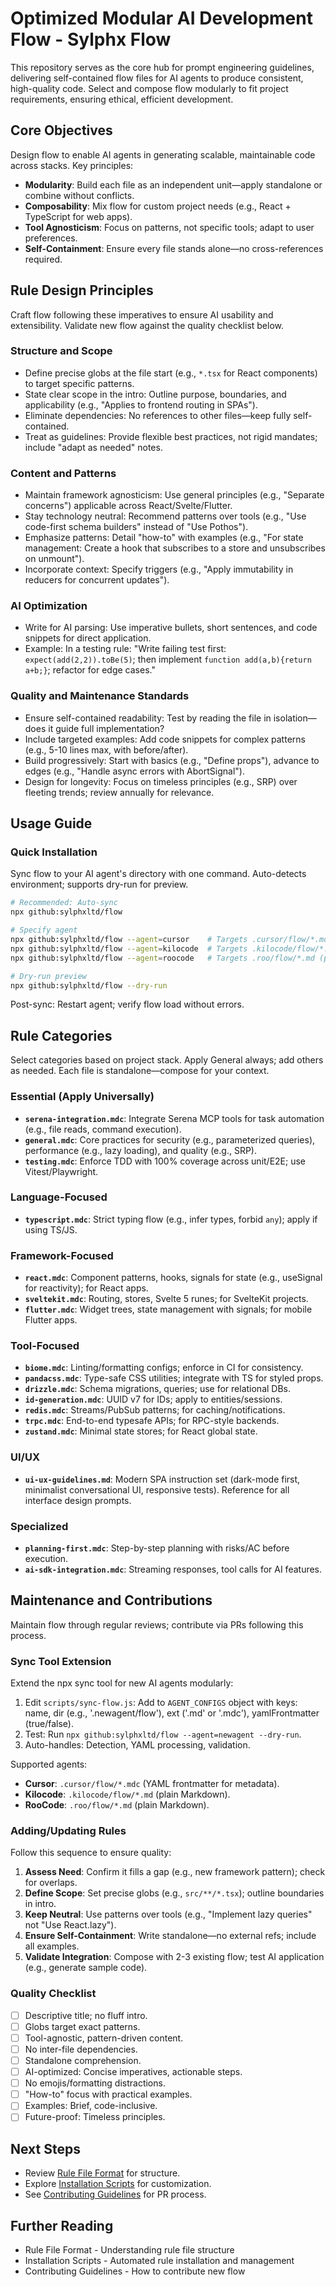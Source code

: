 # Optimized Modular AI Development Flow - Sylphx Flow

This repository serves as the core hub for prompt engineering guidelines, delivering self-contained flow files for AI agents to produce consistent, high-quality code. Select and compose flow modularly to fit project requirements, ensuring ethical, efficient development.

## Core Objectives
Design flow to enable AI agents in generating scalable, maintainable code across stacks. Key principles:
- **Modularity**: Build each file as an independent unit—apply standalone or combine without conflicts.
- **Composability**: Mix flow for custom project needs (e.g., React + TypeScript for web apps).
- **Tool Agnosticism**: Focus on patterns, not specific tools; adapt to user preferences.
- **Self-Containment**: Ensure every file stands alone—no cross-references required.

## Rule Design Principles
Craft flow following these imperatives to ensure AI usability and extensibility. Validate new flow against the quality checklist below.

### Structure and Scope
- Define precise globs at the file start (e.g., `*.tsx` for React components) to target specific patterns.
- State clear scope in the intro: Outline purpose, boundaries, and applicability (e.g., "Applies to frontend routing in SPAs").
- Eliminate dependencies: No references to other files—keep fully self-contained.
- Treat as guidelines: Provide flexible best practices, not rigid mandates; include "adapt as needed" notes.

### Content and Patterns
- Maintain framework agnosticism: Use general principles (e.g., "Separate concerns") applicable across React/Svelte/Flutter.
- Stay technology neutral: Recommend patterns over tools (e.g., "Use code-first schema builders" instead of "Use Pothos").
- Emphasize patterns: Detail "how-to" with examples (e.g., "For state management: Create a hook that subscribes to a store and unsubscribes on unmount").
- Incorporate context: Specify triggers (e.g., "Apply immutability in reducers for concurrent updates").

### AI Optimization
- Write for AI parsing: Use imperative bullets, short sentences, and code snippets for direct application.
- Example: In a testing rule: "Write failing test first: `expect(add(2,2)).toBe(5)`; then implement `function add(a,b){return a+b;}`; refactor for edge cases."

### Quality and Maintenance Standards
- Ensure self-contained readability: Test by reading the file in isolation—does it guide full implementation?
- Include targeted examples: Add code snippets for complex patterns (e.g., 5-10 lines max, with before/after).
- Build progressively: Start with basics (e.g., "Define props"), advance to edges (e.g., "Handle async errors with AbortSignal").
- Design for longevity: Focus on timeless principles (e.g., SRP) over fleeting trends; review annually for relevance.

## Usage Guide

### Quick Installation
Sync flow to your AI agent's directory with one command. Auto-detects environment; supports dry-run for preview.

```bash
# Recommended: Auto-sync
npx github:sylphxltd/flow

# Specify agent
npx github:sylphxltd/flow --agent=cursor    # Targets .cursor/flow/*.mdc (YAML frontmatter)
npx github:sylphxltd/flow --agent=kilocode  # Targets .kilocode/flow/*.md (plain Markdown)
npx github:sylphxltd/flow --agent=roocode   # Targets .roo/flow/*.md (plain Markdown)

# Dry-run preview
npx github:sylphxltd/flow --dry-run
```

Post-sync: Restart agent; verify flow load without errors.

## Rule Categories
Select categories based on project stack. Apply General always; add others as needed. Each file is standalone—compose for your context.

### Essential (Apply Universally)
- **`serena-integration.mdc`**: Integrate Serena MCP tools for task automation (e.g., file reads, command execution).
- **`general.mdc`**: Core practices for security (e.g., parameterized queries), performance (e.g., lazy loading), and quality (e.g., SRP).
- **`testing.mdc`**: Enforce TDD with 100% coverage across unit/E2E; use Vitest/Playwright.

### Language-Focused
- **`typescript.mdc`**: Strict typing flow (e.g., infer types, forbid `any`); apply if using TS/JS.

### Framework-Focused
- **`react.mdc`**: Component patterns, hooks, signals for state (e.g., useSignal for reactivity); for React apps.
- **`sveltekit.mdc`**: Routing, stores, Svelte 5 runes; for SvelteKit projects.
- **`flutter.mdc`**: Widget trees, state management with signals; for mobile Flutter apps.

### Tool-Focused
- **`biome.mdc`**: Linting/formatting configs; enforce in CI for consistency.
- **`pandacss.mdc`**: Type-safe CSS utilities; integrate with TS for styled props.
- **`drizzle.mdc`**: Schema migrations, queries; use for relational DBs.
- **`id-generation.mdc`**: UUID v7 for IDs; apply to entities/sessions.
- **`redis.mdc`**: Streams/PubSub patterns; for caching/notifications.
- **`trpc.mdc`**: End-to-end typesafe APIs; for RPC-style backends.
- **`zustand.mdc`**: Minimal state stores; for React global state.

### UI/UX
- **`ui-ux-guidelines.md`**: Modern SPA instruction set (dark-mode first, minimalist conversational UI, responsive tests). Reference for all interface design prompts.

### Specialized
- **`planning-first.mdc`**: Step-by-step planning with risks/AC before execution.
- **`ai-sdk-integration.mdc`**: Streaming responses, tool calls for AI features.


## Maintenance and Contributions
Maintain flow through regular reviews; contribute via PRs following this process.

### Sync Tool Extension
Extend the npx sync tool for new AI agents modularly:
1. Edit `scripts/sync-flow.js`: Add to `AGENT_CONFIGS` object with keys: name, dir (e.g., '.newagent/flow'), ext ('.md' or '.mdc'), yamlFrontmatter (true/false).
2. Test: Run `npx github:sylphxltd/flow --agent=newagent --dry-run`.
3. Auto-handles: Detection, YAML processing, validation.

Supported agents:
- **Cursor**: `.cursor/flow/*.mdc` (YAML frontmatter for metadata).
- **Kilocode**: `.kilocode/flow/*.md` (plain Markdown).
- **RooCode**: `.roo/flow/*.md` (plain Markdown).

### Adding/Updating Rules
Follow this sequence to ensure quality:
1. **Assess Need**: Confirm it fills a gap (e.g., new framework pattern); check for overlaps.
2. **Define Scope**: Set precise globs (e.g., `src/**/*.tsx`); outline boundaries in intro.
3. **Keep Neutral**: Use patterns over tools (e.g., "Implement lazy queries" not "Use React.lazy").
4. **Ensure Self-Containment**: Write standalone—no external refs; include all examples.
5. **Validate Integration**: Compose with 2-3 existing flow; test AI application (e.g., generate sample code).

### Quality Checklist
- [ ] Descriptive title; no fluff intro.
- [ ] Globs target exact patterns.
- [ ] Tool-agnostic, pattern-driven content.
- [ ] No inter-file dependencies.
- [ ] Standalone comprehension.
- [ ] AI-optimized: Concise imperatives, actionable steps.
- [ ] No emojis/formatting distractions.
- [ ] "How-to" focus with practical examples.
- [ ] Examples: Brief, code-inclusive.
- [ ] Future-proof: Timeless principles.

## Next Steps
- Review [Rule File Format](link-to-format) for structure.
- Explore [Installation Scripts](link-to-scripts) for customization.
- See [Contributing Guidelines](link-to-contrib) for PR process.

## Further Reading

- Rule File Format - Understanding rule file structure
- Installation Scripts - Automated rule installation and management
- Contributing Guidelines - How to contribute new flow